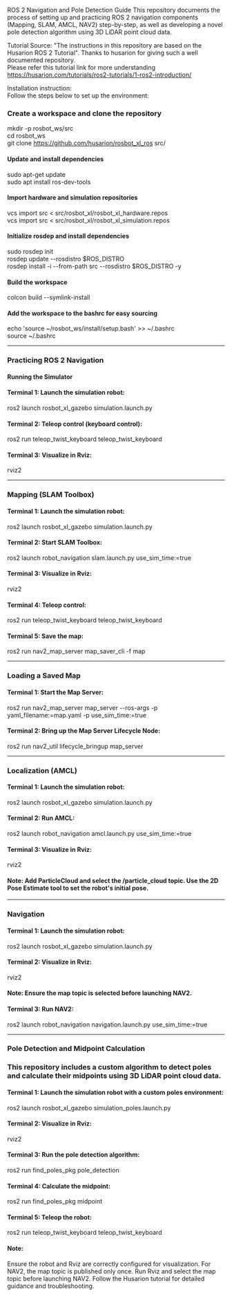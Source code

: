 
ROS 2 Navigation and Pole Detection Guide
This repository documents the process of setting up and practicing ROS 2 navigation components (Mapping, SLAM, AMCL, NAV2) step-by-step, as well as developing a novel pole detection algorithm using 3D LiDAR point cloud data.

Tutorial Source: "The instructions in this repository are based on the Husarion ROS 2 Tutorial". Thanks to husarion for giving such a well documented repository. \
Please refer this tutorial link for more understanding https://husarion.com/tutorials/ros2-tutorials/1-ros2-introduction/


Installation instruction: \
Follow the steps below to set up the environment:

### Create a workspace and clone the repository
mkdir -p rosbot_ws/src \
cd rosbot_ws \
git clone https://github.com/husarion/rosbot_xl_ros src/ 


#### Update and install dependencies
sudo apt-get update \
sudo apt install ros-dev-tools

#### Import hardware and simulation repositories
vcs import src < src/rosbot_xl/rosbot_xl_hardware.repos \
vcs import src < src/rosbot_xl/rosbot_xl_simulation.repos 

#### Initialize rosdep and install dependencies
sudo rosdep init \
rosdep update --rosdistro $ROS_DISTRO \
rosdep install -i --from-path src --rosdistro $ROS_DISTRO -y 

#### Build the workspace
colcon build --symlink-install

#### Add the workspace to the bashrc for easy sourcing
echo 'source ~/rosbot_ws/install/setup.bash' >> ~/.bashrc \
source ~/.bashrc

-----------------------

### Practicing ROS 2 Navigation
#### Running the Simulator
#### Terminal 1:  Launch the simulation robot:
ros2 launch rosbot_xl_gazebo simulation.launch.py

#### Terminal 2:  Teleop control (keyboard control):
ros2 run teleop_twist_keyboard teleop_twist_keyboard

#### Terminal 3:  Visualize in Rviz:
rviz2

-----------------------

### Mapping (SLAM Toolbox)
#### Terminal 1: Launch the simulation robot:
ros2 launch rosbot_xl_gazebo simulation.launch.py


#### Terminal 2:  Start SLAM Toolbox:
ros2 launch robot_navigation slam.launch.py use_sim_time:=true

#### Terminal 3:  Visualize in Rviz:
rviz2

#### Terminal 4: Teleop control:
ros2 run teleop_twist_keyboard teleop_twist_keyboard

#### Terminal 5: Save the map:
ros2 run nav2_map_server map_saver_cli -f map

------------------------------------

### Loading a Saved Map
#### Terminal 1:  Start the Map Server:
ros2 run nav2_map_server map_server --ros-args -p yaml_filename:=map.yaml -p use_sim_time:=true

#### Terminal 2:  Bring up the Map Server Lifecycle Node:
ros2 run nav2_util lifecycle_bringup map_server

-------------------------------------

### Localization (AMCL)
#### Terminal 1: Launch the simulation robot:
ros2 launch rosbot_xl_gazebo simulation.launch.py

#### Terminal 2: Run AMCL:
ros2 launch robot_navigation amcl.launch.py use_sim_time:=true

#### Terminal 3: Visualize in Rviz:
rviz2

#### Note: Add ParticleCloud and select the /particle_cloud topic. Use the 2D Pose Estimate tool to set the robot's initial pose.

------------------------------

### Navigation
#### Terminal 1: Launch the simulation robot:
ros2 launch rosbot_xl_gazebo simulation.launch.py

#### Terminal 2: Visualize in Rviz:
rviz2

#### Note: Ensure the map topic is selected before launching NAV2.

#### Terminal 3: Run NAV2:
ros2 launch robot_navigation navigation.launch.py use_sim_time:=true

--------------------------------

### Pole Detection and Midpoint Calculation
### This repository includes a custom algorithm to detect poles and calculate their midpoints using 3D LiDAR point cloud data.


#### Terminal 1: Launch the simulation robot with a custom poles environment:
ros2 launch rosbot_xl_gazebo simulation_poles.launch.py

#### Terminal 2: Visualize in Rviz:
rviz2

#### Terminal 3: Run the pole detection algorithm:
ros2 run find_poles_pkg pole_detection

#### Terminal 4: Calculate the midpoint:
ros2 run find_poles_pkg midpoint

#### Terminal 5: Teleop the robot:
ros2 run teleop_twist_keyboard teleop_twist_keyboard

#### Note: 
Ensure the robot and Rviz are correctly configured for visualization.
For NAV2, the map topic is published only once. Run Rviz and select the map topic before launching NAV2.
Follow the Husarion tutorial for detailed guidance and troubleshooting.